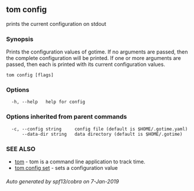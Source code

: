 ## tom config

prints the current configuration on stdout

### Synopsis

Prints the configuration values of gotime. If no arguments are passed, then the complete configuration will be printed. If one or more arguments are passed, then each is printed with its current configuration values.

```
tom config [flags]
```

### Options

```
  -h, --help   help for config
```

### Options inherited from parent commands

```
  -c, --config string     config file (default is $HOME/.gotime.yaml)
      --data-dir string   data directory (default is $HOME/.gotime)
```

### SEE ALSO

* [tom](tom.md)	 - tom is a command line application to track time.
* [tom config set](tom_config_set.md)	 - sets a configuration value

###### Auto generated by spf13/cobra on 7-Jan-2019
